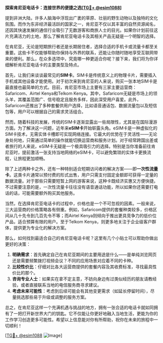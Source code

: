 **探索肯尼亚电话卡：连接世界的便捷之选[[TG💪+ @esim1088](https://t.me/s/esim1088)]**

提到非洲大陆，许多人脑海中浮现出广袤的草原、壮丽的野生动物以及独特的文化氛围。而作为东非经济最活跃的国家之一，肯尼亚不仅以其丰富的自然资源闻名，还因其快速发展的通信行业吸引了无数游客和商旅人士的目光。如果你计划前往这片充满活力的土地，那么了解肯尼亚电话卡及其相关产品无疑是一个明智的选择。

在肯尼亚，无论是短期旅行者还是长期居住者，选择合适的手机卡或流量卡都至关重要。这些卡不仅能够帮助你保持与外界的联系，还能让你随时随地享受互联网带来的便利。那么，在众多选项中，究竟哪一种更适合你呢？接下来，我们将为你详细解析肯尼亚电话卡的主要类型及特点。

首先，让我们来谈谈最常见的**SIM卡**。SIM卡是传统意义上的物理卡片，需要插入手机或其他设备才能使用。对于初次来到肯尼亚的人来说，购买一张本地SIM卡是最直接也最简单的方式。目前，肯尼亚市场上主要有三家主要运营商：Safaricom、Airtel Kenya和Telkom Kenya。其中，Safaricom无疑是市场上的领头羊，其覆盖范围广、信号稳定且服务多样，因此深受用户喜爱。此外，Safaricom还推出了多种套餐供用户选择，比如语音通话包、数据流量包以及短信包等，用户可以根据自己的需求灵活组合。

然而，随着科技的发展，传统的SIM卡逐渐显露出一些局限性，尤其是在国际漫游方面。为了解决这一问题，近年来**eSIM卡**开始崭露头角。eSIM卡是一种虚拟化的SIM卡技术，无需实体卡槽即可实现网络连接。它最大的优势在于灵活性——无论身处何地，只需通过简单的操作就能切换运营商和服务计划。对于经常跨国出差或者旅行的人来说，eSIM卡无疑是一个极具吸引力的选择。特别是当你准备前往肯尼亚时，提前激活一张支持当地网络的eSIM卡，可以避免繁琐的实体卡更换流程，让旅程更加顺畅。

除了上述两种卡之外，还有一种特别适合短期访问者的解决方案——即**一次性流量卡**。这类卡片通常以预付费的形式出售，用户只需支付固定金额即可获得一定量的数据流量。对于那些只需要短暂上网的游客来说，这种卡既经济实惠又方便快捷。不过需要注意的是，一次性流量卡往往没有语音通话功能，所以如果你还需要打电话的话，可能需要额外购买其他服务。

当然，在选择肯尼亚电话卡的过程中，价格也是一个不可忽视的因素。一般来说，三大运营商的价格策略各有侧重。例如，Safaricom提供的套餐种类较多，价格区间从几十先令到几百先令不等；而Airtel Kenya则倾向于推出更具竞争力的低价位产品，适合预算有限的用户。至于Telkom Kenya，则更多地关注于企业级客户群体，提供更为专业化的解决方案。

那么，如何找到最适合自己的肯尼亚电话卡呢？这里有几个小贴士可以帮助你做出更好的决策：

1. **明确需求**：首先确定自己在肯尼亚期间的主要用途是什么——是单纯浏览网页还是需要频繁拨打视频会议？不同的应用场景对应着不同的卡种。
2. **比较性价比**：仔细对比各大运营商提供的套餐内容及其收费标准，寻找最具性价比的那个。
3. **咨询专业人士**：如果实在拿不定主意，不妨向身边有过类似经历的朋友请教经验，或者直接联系当地的电信服务商寻求建议。
4. **考虑未来可能性**：考虑到后续可能会有其他变更需求（如延长停留时间），尽量挑选那些易于升级或调整的服务方案。

总之，在肯尼亚这样一个充满机遇与挑战的地方，拥有一张合适的电话卡就如同拥有了一把打开新世界大门的钥匙。它不仅能让你更好地融入当地生活，更能为你的工作学习创造更多可能性。希望以上信息能对你有所帮助，祝你在未来的旅程中一切顺利！

[[TG💪+ @esim1088](https://t.me/s/esim1088) ![Image](https://i.postimg.cc/4NQfJmqS/Snipaste-2025-05-13-00-14-12.png)]